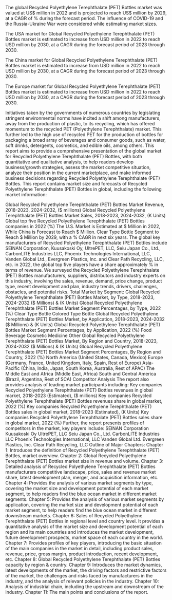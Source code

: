 The global Recycled Polyethylene Terephthalate (PET) Bottles market was valued at US$ million in 2022 and is projected to reach US$ million by 2029, at a CAGR of % during the forecast period. The influence of COVID-19 and the Russia-Ukraine War were considered while estimating market sizes.

The USA market for Global Recycled Polyethylene Terephthalate (PET) Bottles  market is estimated to increase from USD million in 2022 to reach USD million by 2030, at a CAGR during the forecast period of 2023 through 2030.

The China market for Global Recycled Polyethylene Terephthalate (PET) Bottles market is estimated to increase from USD million in 2022 to reach USD million by 2030, at a CAGR during the forecast period of 2023 through 2030.

The Europe market for Global Recycled Polyethylene Terephthalate (PET) Bottles market is estimated to increase from USD million in 2022 to reach USD million by 2030, at a CAGR during the forecast period of 2023 through 2030.

Initiatives taken by the governments of numerous countries by legislating stringent environmental norms have incited a shift among manufacturers, away from the production of plastic, to its recycling, which has offered momentum to the recycled PET (Polyethylene Terephthalate) market. This further led to the high use of recycled PET for the production of bottles for packaging a broad array of beverages and consumer goods, such as water, soft drinks, detergents, cosmetics, and edible oils, among others.
This report aims to provide a comprehensive presentation of the global market for Recycled Polyethylene Terephthalate (PET) Bottles, with both quantitative and qualitative analysis, to help readers develop business/growth strategies, assess the market competitive situation, analyze their position in the current marketplace, and make informed business decisions regarding Recycled Polyethylene Terephthalate (PET) Bottles. This report contains market size and forecasts of Recycled Polyethylene Terephthalate (PET) Bottles in global, including the following market information:

Global Recycled Polyethylene Terephthalate (PET) Bottles Market Revenue, 2018-2023, 2024-2032, ($ millions)
Global Recycled Polyethylene Terephthalate (PET) Bottles Market Sales, 2018-2023, 2024-2032, (K Units)
Global top five Recycled Polyethylene Terephthalate (PET) Bottles companies in 2022 (%)
The U.S. Market is Estimated at $ Million in 2022, While China is Forecast to Reach $ Million.
Clear Type Bottle Segment to Reach $ Million by 2029, with a % CAGR in next six years.
The global key manufacturers of Recycled Polyethylene Terephthalate (PET) Bottles include SEINAN Corporation, Kuusakoski Oy, UltrePET, LLC, Seiu Japan Co., Ltd., CarbonLITE Industries LLC, Phoenix Technologies International, LLC, Vanden Global Ltd., Evergreen Plastics, Inc. and Clear Path Recycling, LLC, etc. in 2022, the global top five players have a share approximately % in terms of revenue.
We surveyed the Recycled Polyethylene Terephthalate (PET) Bottles manufacturers, suppliers, distributors and industry experts on this industry, involving the sales, revenue, demand, price change, product type, recent development and plan, industry trends, drivers, challenges, obstacles, and potential risks.
Total Market by Segment:
Global Recycled Polyethylene Terephthalate (PET) Bottles Market, by Type, 2018-2023, 2024-2032 ($ Millions) & (K Units)
Global Recycled Polyethylene Terephthalate (PET) Bottles Market Segment Percentages, by Type, 2022 (%)
Clear Type Bottle
Colored Type Bottle
Global Recycled Polyethylene Terephthalate (PET) Bottles Market, by Application, 2018-2023, 2024-2032 ($ Millions) & (K Units)
Global Recycled Polyethylene Terephthalate (PET) Bottles Market Segment Percentages, by Application, 2022 (%)
Food
Beverage
Cosmetic
Medicine
Other
Global Recycled Polyethylene Terephthalate (PET) Bottles Market, By Region and Country, 2018-2023, 2024-2032 ($ Millions) & (K Units)
Global Recycled Polyethylene Terephthalate (PET) Bottles Market Segment Percentages, By Region and Country, 2022 (%)
North America (United States, Canada, Mexico)
Europe (Germany, France, United Kingdom, Italy, Spain, Rest of Europe)
Asia-Pacific (China, India, Japan, South Korea, Australia, Rest of APAC)
The Middle East and Africa (Middle East, Africa)
South and Central America (Brazil, Argentina, Rest of SCA)
Competitor Analysis
The report also provides analysis of leading market participants including:
Key companies Recycled Polyethylene Terephthalate (PET) Bottles revenues in global market, 2018-2023 (Estimated), ($ millions)
Key companies Recycled Polyethylene Terephthalate (PET) Bottles revenues share in global market, 2022 (%)
Key companies Recycled Polyethylene Terephthalate (PET) Bottles sales in global market, 2018-2023 (Estimated), (K Units)
Key companies Recycled Polyethylene Terephthalate (PET) Bottles sales share in global market, 2022 (%)
Further, the report presents profiles of competitors in the market, key players include:
SEINAN Corporation
Kuusakoski Oy
UltrePET, LLC
Seiu Japan Co., Ltd.
CarbonLITE Industries LLC
Phoenix Technologies International, LLC
Vanden Global Ltd.
Evergreen Plastics, Inc.
Clear Path Recycling, LLC
Outline of Major Chapters:
Chapter 1: Introduces the definition of Recycled Polyethylene Terephthalate (PET) Bottles, market overview.
Chapter 2: Global Recycled Polyethylene Terephthalate (PET) Bottles market size in revenue and volume.
Chapter 3: Detailed analysis of Recycled Polyethylene Terephthalate (PET) Bottles manufacturers competitive landscape, price, sales and revenue market share, latest development plan, merger, and acquisition information, etc.
Chapter 4: Provides the analysis of various market segments by type, covering the market size and development potential of each market segment, to help readers find the blue ocean market in different market segments.
Chapter 5: Provides the analysis of various market segments by application, covering the market size and development potential of each market segment, to help readers find the blue ocean market in different downstream markets.
Chapter 6: Sales of Recycled Polyethylene Terephthalate (PET) Bottles in regional level and country level. It provides a quantitative analysis of the market size and development potential of each region and its main countries and introduces the market development, future development prospects, market space of each country in the world.
Chapter 7: Provides profiles of key players, introducing the basic situation of the main companies in the market in detail, including product sales, revenue, price, gross margin, product introduction, recent development, etc.
Chapter 8: Global Recycled Polyethylene Terephthalate (PET) Bottles capacity by region & country.
Chapter 9: Introduces the market dynamics, latest developments of the market, the driving factors and restrictive factors of the market, the challenges and risks faced by manufacturers in the industry, and the analysis of relevant policies in the industry.
Chapter 10: Analysis of industrial chain, including the upstream and downstream of the industry.
Chapter 11: The main points and conclusions of the report.
